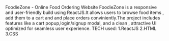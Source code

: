 FoodieZone - Online Food Ordering Website
FoodieZone is a responsive and user-friendly build using ReactJS.It allows users to browse food items , add them to a cart and and place orders conviniently.The project includes features like a cart popup,login/signup modal, and a clean , attractive UI optimized  for seamless user experience.
TECH used:
1.ReactJS
2.HTML
3.CSS
